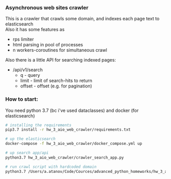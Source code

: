 ### Asynchronous web sites crawler

This is a crawler that crawls some domain, and indexes each page text to elasticsearch  
Also it has some features as
- rps limiter
- html parsing in pool of processes
- n workers-coroutines for simultaneous crawl


Also there is a little API for searching indexed pages:
- /api/v1/search
  - q - query
  - limit - limit of search-hits to return
  - offset - offset (e.g. for pagination)


### How to start:
You need python 3.7 (bc i've used dataclasses) and docker (for elasticsearch)
```bash
# installing the requirements
pip3.7 install -r hw_3_aio_web_crawler/requirements.txt

# up the elasticsearch
docker-compose -f hw_3_aio_web_crawler/docker_compose.yml up

# up search app/api
python3.7 hw_3_aio_web_crawler/crawler_search_app.py

# run crawl script with hardcoded domain
python3.7 /Users/a.atanov/Code/Cources/advanced_python_homeworks/hw_3_aio_web_crawler/crawler.py
```